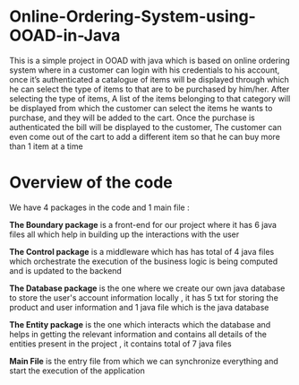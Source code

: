 # Online-Ordering-System-using-OOAD-in-Java

This is a simple project in OOAD with java which is based on online ordering system where in a customer can login with his credentials to his account, once it’s authenticated a catalogue of items will be displayed through which he can select the type of items to that are to be purchased by him/her. After selecting the type of items, A list of the items belonging to that category will be displayed from which the customer can select the items he wants to purchase, and they will be added to the cart. Once the purchase is authenticated the bill will be displayed to the customer, The customer can even come out of the cart to add a different item so that he can buy more than 1 item at a time

# Overview of the code 

We have 4 packages in the code and 1 main file :

**The Boundary package** is a front-end for our project where it has 6 java files all which help in building up the interactions with the user

**The Control package** is a middleware which has has total of 4 java files which orchestrate the execution of the business logic is being computed and is updated to the backend

**The Database package** is the one where we create our own java database to store the user's account information locally , it has 5 txt for storing the product and user information and 1 java file which is the java database

**The Entity package** is the one which interacts which the database and helps in getting the relevant information and contains all details of the entities present in the project , it contains total of 7 java files

**Main File** is the entry file from which we can synchronize everything and start the execution of the application
